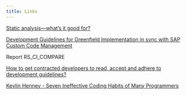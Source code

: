 ```yaml
---
title: Links
---
```


[Static analysis—what’s it good for?](http://techblog.realestate.com.au/static-analysis-whats-it-good-for/)

[Development Guidelines for Greenfield Implementation in sync with SAP Custom Code Management](http://scn.sap.com/docs/DOC-56285)

Report RS_CI_COMPARE

[How to get contracted developers to read, accept and adhere to development guidelines?](https://answers.sap.com/questions/425130/how-to-get-contracted-developers-to-read-accept-an.html)

[Kevlin Henney - Seven Ineffective Coding Habits of Many Programmers](https://www.youtube.com/watch?v=ZsHMHukIlJY)

